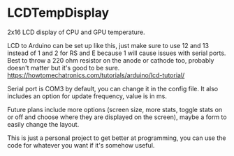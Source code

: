 # LCDTempDisplay
2x16 LCD display of CPU and GPU temperature.

LCD to Arduino can be set up like this, just make sure to use 12 and 13 instead of 1 and 2 for RS and E because 1 will cause issues with serial ports.
Best to throw a 220 ohm resistor on the anode or cathode too, probably doesn't matter but it's good to be sure.
https://howtomechatronics.com/tutorials/arduino/lcd-tutorial/

Serial port is COM3 by default, you can change it in the config file. It also includes an option for update frequency, value is in ms.

Future plans include more options (screen size, more stats, toggle stats on or off and choose where they are displayed on the screen), maybe a form to easily change the layout.

This is just a personal project to get better at programming, you can use the code for whatever you want if it's somehow useful.
